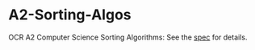 # A2-Sorting-Algos
OCR A2 Computer Science Sorting Algorithms: See the [spec](http://www.ocr.org.uk/Images/170844-specification-accredited-a-level-gce-computer-science-h446.pdf) for details.
